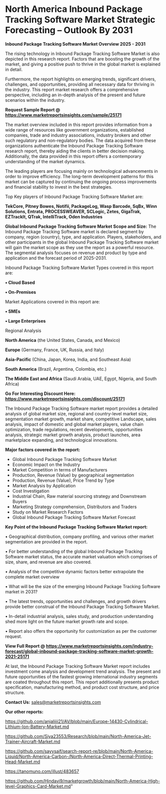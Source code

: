 # North America Inbound Package Tracking Software Market Strategic Forecasting – Outlook By 2031

<Strong> Inbound Package Tracking Software Market Overview 2025 - 2031</strong>

The rising technology in Inbound Package Tracking Software Market is also depicted in this research report. Factors that are boosting the growth of the market, and giving a positive push to thrive in the global market is explained in detail.

Furthermore, the report highlights on emerging trends, significant drivers, challenges, and opportunities, providing all necessary data for thriving in the industry. This report market research offers a comprehensive perspective, including an in-depth analysis of the present and future scenarios within the industry.

<strong>Request Sample Report @ <a href=https://www.marketreportsinsights.com/sample/25171>https://www.marketreportsinsights.com/sample/25171</a></strong>

The market overview included in this report provides information from a wide range of resources like government organizations, established companies, trade and industry associations, industry brokers and other such regulatory and non-regulatory bodies. The data acquired from these organizations authenticate the Inbound Package Tracking Software research report, thereby aiding the clients in better decision making. Additionally, the data provided in this report offers a contemporary understanding of the market dynamics.

The leading players are focusing mainly on technological advancements in order to improve efficiency. The long-term development patterns for this market can be captured by continuing the ongoing process improvements and financial stability to invest in the best strategies.

Top Key players of Inbound Package Tracking Software Market are:

<strong>TekCore, Pitney Bowes, Notifii, PackageLog, Wasp Barcode, SqBx, Winn Solutions, Entrata, PROCESSWEAVER, SCLogic, Zetes, GigaTrak, EZTrackIt, QTrak, IntelliTrack, Oden Industries</strong>

<strong><b>Global Inbound Package Tracking Software Market Scope and Size:</b></strong>
The Inbound Package Tracking Software market is declared segment by company, region (country), type, and application. Players, stakeholders, and other participants in the global Inbound Package Tracking Software market will gain the market scope as they use the report as a powerful resource. The segmental analysis focuses on revenue and product by type and application and the forecast period of 2025-2031.

Inbound Package Tracking Software Market Types covered in this report are:

<strong>• Cloud Based

• On-Premises</strong>

Market Applications covered in this report are:

<strong>• SMEs

• Large Enterprises</strong> 

Regional Analysis

<strong>North America</strong> (the United States, Canada, and Mexico)

<strong>Europe</strong> (Germany, France, UK, Russia, and Italy)

<strong>Asia-Pacific</strong> (China, Japan, Korea, India, and Southeast Asia)

<strong>South America</strong> (Brazil, Argentina, Colombia, etc.)

<strong>The Middle East and Africa</strong> (Saudi Arabia, UAE, Egypt, Nigeria, and South Africa)

<strong>Go For Interesting Discount Here: <a href=https://www.marketreportsinsights.com/discount/25171>https://www.marketreportsinsights.com/discount/25171</a></strong>

The Inbound Package Tracking Software market report provides a detailed analysis of global market size, regional and country-level market size, segmentation market growth, market share, competitive Landscape, sales analysis, impact of domestic and global market players, value chain optimization, trade regulations, recent developments, opportunities analysis, strategic market growth analysis, product launches, area marketplace expanding, and technological innovations.

<strong><b>Major factors covered in the report:</b></strong>
<ul>
  <li>Global Inbound Package Tracking Software Market </li>
  <li>Economic Impact on the Industry</li>
  <li>Market Competition in terms of Manufacturers</li>
  <li>Production, Revenue (Value) by geographical segmentation</li>
  <li>Production, Revenue (Value), Price Trend by Type</li>
  <li>Market Analysis by Application</li>
  <li>Cost Investigation</li>
  <li>Industrial Chain, Raw material sourcing strategy and Downstream Buyers</li>
  <li>Marketing Strategy comprehension, Distributors and Traders</li>
  <li>Study on Market Research Factors</li>
  <li>Global Inbound Package Tracking Software Market Forecast</li>
</ul>

<strong><b>Key Point of the Inbound Package Tracking Software Market report:</b></strong>

• Geographical distribution, company profiling, and various other market segmentation are provided in the report.

• For better understanding of the global Inbound Package Tracking Software market status, the accurate market valuation which comprises of size, share, and revenue are also covered.

• Analysis of the competitive dynamic factors better extrapolate the complete market overview

• What will be the size of the emerging Inbound Package Tracking Software market in 2031?

• The latest trends, opportunities and challenges, and growth drivers provide better construal of the Inbound Package Tracking Software Market.

• In-detail industrial analysis, sales study, and production understanding shed more light on the future market growth rate and scope.

• Report also offers the opportunity for customization as per the customer request.

<strong><b>View Full Report @ <a href=https://www.marketreportsinsights.com/industry-forecast/global-inbound-package-tracking-software-market-growth-2021-25171>https://www.marketreportsinsights.com/industry-forecast/global-inbound-package-tracking-software-market-growth-2021-25171</a></b></strong>


At last, the Inbound Package Tracking Software Market report includes investment come analysis and development trend analysis. The present and future opportunities of the fastest growing international industry segments are coated throughout this report. This report additionally presents product specification, manufacturing method, and product cost structure, and price structure.

<strong>Contact Us:</strong>
sales@marketreportsinsights.com

<strong>Our other reports:</strong>

<a href=https://github.com/anjaliiii21/AV/blob/main/Europe-14430-Cylindrical-Lithium-Ion-Battery-Market.md>https://github.com/anjaliiii21/AV/blob/main/Europe-14430-Cylindrical-Lithium-Ion-Battery-Market.md</a>

<a href=https://github.com/Siya23553/Research/blob/main/North-America-Jet-Trainer-Aircraft-Market.md>https://github.com/Siya23553/Research/blob/main/North-America-Jet-Trainer-Aircraft-Market.md</a>

<a href=https://github.com/sayysaif/search-report-re/blob/main/North-America-Liquid/North-America-Carbon-/North-America-Direct-Thermal-Printing-Head-Market.md>https://github.com/sayysaif/search-report-re/blob/main/North-America-Liquid/North-America-Carbon-/North-America-Direct-Thermal-Printing-Head-Market.md</a>

<a href=https://tanomuno.com/illust/483657>https://tanomuno.com/illust/483657</a>

<a href=https://github.com/Hindavi9/marketgrowth/blob/main/North-America-High-level-Graphics-Card-Market.md>https://github.com/Hindavi9/marketgrowth/blob/main/North-America-High-level-Graphics-Card-Market.md</a>"
